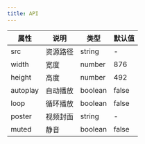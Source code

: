 ```yaml
---    
title: API
---
```


| 属性 | 说明 | 类型 | 默认值 | 
| --- | --- | --- | --- | 
| src | 资源路径 | string | - |
| width | 宽度 | number | 876 |
| height | 高度 | number | 492 |
| autoplay | 自动播放 | boolean | false |
| loop | 循环播放 | boolean | false |
| poster | 视频封面 | string | - |
| muted | 静音 | boolean | false |
